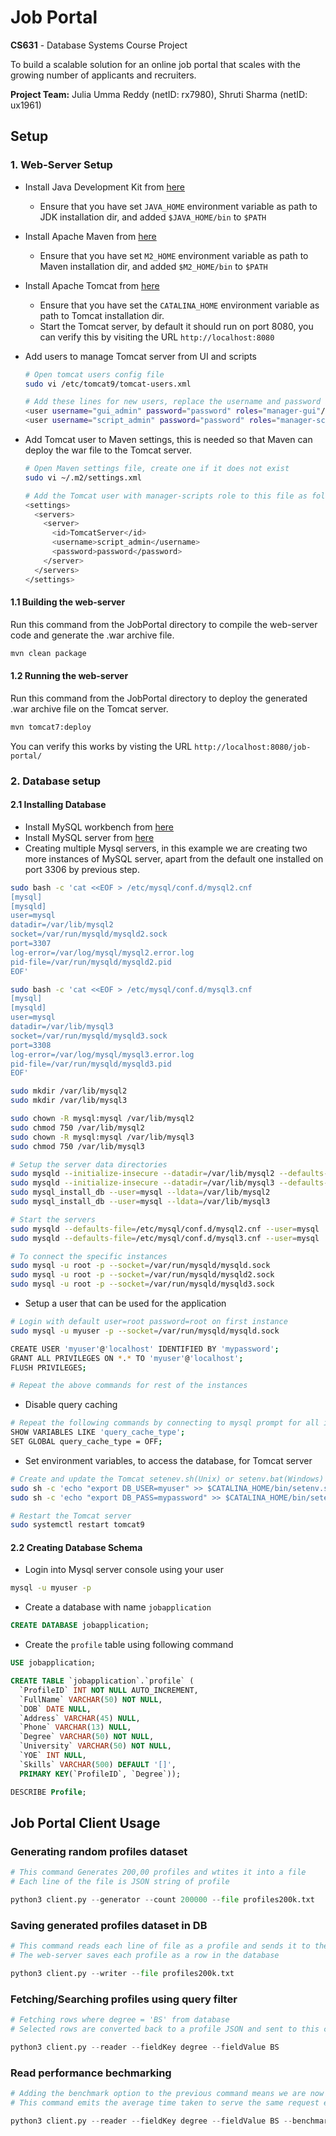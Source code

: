 # Job Portal
**CS631** - Database Systems Course Project

To build a scalable solution for an online job portal that scales with the growing number of applicants and recruiters.

**Project Team:** Julia Umma Reddy (netID: rx7980), Shruti Sharma (netID: ux1961)


## Setup

### 1. Web-Server Setup

* Install Java Development Kit from [here](https://docs.oracle.com/en/java/javase/18/install/overview-jdk-installation.html)
  * Ensure that you have set `JAVA_HOME` environment variable as path to JDK installation dir, and added `$JAVA_HOME/bin` to `$PATH`

* Install Apache Maven from [here](https://maven.apache.org/install.html)
  * Ensure that you have set `M2_HOME` environment variable as path to Maven installation dir, and added `$M2_HOME/bin` to `$PATH`  

* Install Apache Tomcat from [here](https://tomcat.apache.org/tomcat-8.5-doc/setup.html)
  * Ensure that you have set the `CATALINA_HOME` environment variable as path to Tomcat installation dir.
  * Start the Tomcat server, by default it should run on port 8080, you can verify this by visiting the URL `http://localhost:8080`

* Add users to manage Tomcat server from UI and scripts
  ```sh
  # Open tomcat users config file
  sudo vi /etc/tomcat9/tomcat-users.xml
  
  # Add these lines for new users, replace the username and password as needed
  <user username="gui_admin" password="password" roles="manager-gui"/>
  <user username="script_admin" password="password" roles="manager-script"/>
  ```

* Add Tomcat user to Maven settings, this is needed so that Maven can deploy the war file to the Tomcat server.
  ```sh
  # Open Maven settings file, create one if it does not exist
  sudo vi ~/.m2/settings.xml
  
  # Add the Tomcat user with manager-scripts role to this file as follows
  <settings>
    <servers>
      <server>
        <id>TomcatServer</id>
        <username>script_admin</username>
        <password>password</password>
      </server>
    </servers>
  </settings>
  ```

#### 1.1 Building the web-server

Run this command from the JobPortal directory to compile the web-server code and generate the .war archive file.
```bash
mvn clean package
```
  
#### 1.2 Running the web-server
 
Run this command from the JobPortal directory to deploy the generated .war archive file on the Tomcat server.
```bash
mvn tomcat7:deploy
```

You can verify this works by visting the URL `http://localhost:8080/job-portal/`


### 2. Database setup

#### 2.1 Installing Database

* Install MySQL workbench from [here](https://dev.mysql.com/downloads/workbench/)
* Install MySQL server from [here](https://dev.mysql.com/downloads/mysql/)
* Creating multiple Mysql servers, in this example we are creating two more instances of MySQL server, apart from the default one installed on port 3306 by previous step.
```sh
sudo bash -c 'cat <<EOF > /etc/mysql/conf.d/mysql2.cnf
[mysql]
[mysqld]
user=mysql
datadir=/var/lib/mysql2
socket=/var/run/mysqld/mysqld2.sock
port=3307
log-error=/var/log/mysql/mysql2.error.log
pid-file=/var/run/mysqld/mysqld2.pid
EOF'

sudo bash -c 'cat <<EOF > /etc/mysql/conf.d/mysql3.cnf
[mysql]
[mysqld]
user=mysql
datadir=/var/lib/mysql3
socket=/var/run/mysqld/mysqld3.sock
port=3308
log-error=/var/log/mysql/mysql3.error.log
pid-file=/var/run/mysqld/mysqld3.pid
EOF'

sudo mkdir /var/lib/mysql2
sudo mkdir /var/lib/mysql3

sudo chown -R mysql:mysql /var/lib/mysql2
sudo chmod 750 /var/lib/mysql2
sudo chown -R mysql:mysql /var/lib/mysql3
sudo chmod 750 /var/lib/mysql3

# Setup the server data directories
sudo mysqld --initialize-insecure --datadir=/var/lib/mysql2 --defaults-file=/etc/mysql/conf.d/mysql2.cnf
sudo mysqld --initialize-insecure --datadir=/var/lib/mysql3 --defaults-file=/etc/mysql/conf.d/mysql3.cnf
sudo mysql_install_db --user=mysql --ldata=/var/lib/mysql2
sudo mysql_install_db --user=mysql --ldata=/var/lib/mysql3

# Start the servers
sudo mysqld --defaults-file=/etc/mysql/conf.d/mysql2.cnf --user=mysql
sudo mysqld --defaults-file=/etc/mysql/conf.d/mysql3.cnf --user=mysql

# To connect the specific instances
sudo mysql -u root -p --socket=/var/run/mysqld/mysqld.sock
sudo mysql -u root -p --socket=/var/run/mysqld/mysqld2.sock
sudo mysql -u root -p --socket=/var/run/mysqld/mysqld3.sock
```

* Setup a user that can be used for the application
```sh
# Login with default user=root password=root on first instance
sudo mysql -u myuser -p --socket=/var/run/mysqld/mysqld.sock

CREATE USER 'myuser'@'localhost' IDENTIFIED BY 'mypassword';
GRANT ALL PRIVILEGES ON *.* TO 'myuser'@'localhost';
FLUSH PRIVILEGES;

# Repeat the above commands for rest of the instances
```

* Disable query caching
```sh
# Repeat the following commands by connecting to mysql prompt for all instances
SHOW VARIABLES LIKE 'query_cache_type';
SET GLOBAL query_cache_type = OFF;
```

* Set environment variables, to access the database, for Tomcat server
```sh
# Create and update the Tomcat setenev.sh(Unix) or setenv.bat(Windows) script 
sudo sh -c 'echo "export DB_USER=myuser" >> $CATALINA_HOME/bin/setenv.sh'
sudo sh -c 'echo "export DB_PASS=mypassword" >> $CATALINA_HOME/bin/setenv.sh"' 

# Restart the Tomcat server
sudo systemctl restart tomcat9
  ```

#### 2.2 Creating Database Schema

* Login into Mysql server console using your user
```sh
mysql -u myuser -p
```

* Create a database with name `jobapplication`
```sql
CREATE DATABASE jobapplication;
```

* Create the `profile` table using following command
```sql
USE jobapplication;

CREATE TABLE `jobapplication`.`profile` (
  `ProfileID` INT NOT NULL AUTO_INCREMENT,
  `FullName` VARCHAR(50) NOT NULL,
  `DOB` DATE NULL,
  `Address` VARCHAR(45) NULL,
  `Phone` VARCHAR(13) NULL,
  `Degree` VARCHAR(50) NOT NULL,
  `University` VARCHAR(50) NOT NULL,
  `YOE` INT NULL,
  `Skills` VARCHAR(500) DEFAULT '[]',
  PRIMARY KEY(`ProfileID`, `Degree`));

DESCRIBE Profile;
```


## Job Portal Client Usage

### Generating random profiles dataset

```py
# This command Generates 200,00 profiles and wtites it into a file
# Each line of the file is JSON string of profile

python3 client.py --generator --count 200000 --file profiles200k.txt
```

### Saving generated profiles dataset in DB

```py
# This command reads each line of file as a profile and sends it to the web-server as a request to write
# The web-server saves each profile as a row in the database

python3 client.py --writer --file profiles200k.txt
```

### Fetching/Searching profiles using query filter 
```py
# Fetching rows where degree = 'BS' from database
# Selected rows are converted back to a profile JSON and sent to this client

python3 client.py --reader --fieldKey degree --fieldValue BS
```

### Read performance bechmarking

```py
# Adding the benchmark option to the previous command means we are now running the read request 20 times
# This command emits the average time taken to serve the same request end-to-end

python3 client.py --reader --fieldKey degree --fieldValue BS --benchmark 20
```
